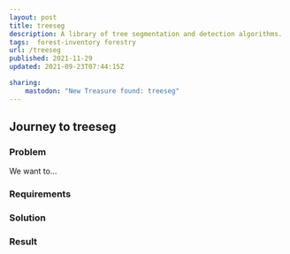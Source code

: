 ```yaml
---
layout: post
title: treeseg
description: A library of tree segmentation and detection algorithms.
tags:  forest-inventory forestry
url: /treeseg
published: 2021-11-29
updated: 2021-09-23T07:44:15Z

sharing:
    mastodon: "New Treasure found: treeseg"
---
```


## Journey to treeseg

### Problem

We want to... 

### Requirements

### Solution

### Result